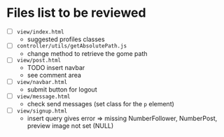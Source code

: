 # Files list to be reviewed

 - [ ] `view/index.html`
    - suggested profiles classes
 - [ ] `controller/utils/getAbsolutePath.js`
    - change method to retrieve the gome path
 - [ ] `view/post.html`
    - TODO insert navbar
    - see comment area
 - [ ] `view/navbar.html`
    - submit button for logout
 - [ ] `view/message.html`
    - check send messages (set class for the `p` element)
 - [ ] `view/signup.html`
    - insert query gives error => missing NumberFollower, NumberPost, preview image not set (NULL)